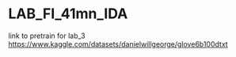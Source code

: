 # LAB_FI_41mn_IDA

link to pretrain for lab_3 https://www.kaggle.com/datasets/danielwillgeorge/glove6b100dtxt

